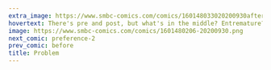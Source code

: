 ```yaml
---
extra_image: https://www.smbc-comics.com/comics/160148033020200930after.png
hovertext: There's pre and post, but what's in the middle? Entremature? Mesomature?
image: https://www.smbc-comics.com/comics/1601480206-20200930.png
next_comic: preference-2
prev_comic: before
title: Problem
---
```


